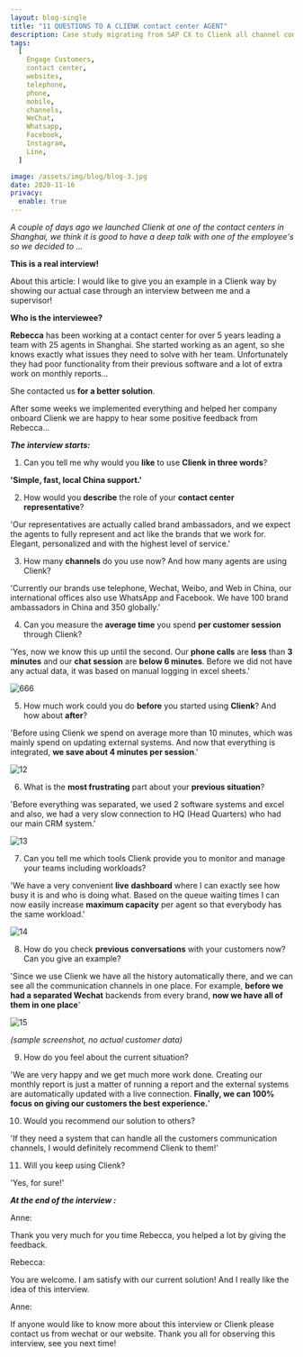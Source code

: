 ```yaml
---
layout: blog-single
title: "11 QUESTIONS TO A CLIENK contact center AGENT"
description: Case study migrating from SAP CX to Clienk all channel contact center platform.
tags:
  [
    Engage Customers,
    contact center,
    websites,
    telephone,
    phone,
    mobile,
    channels,
    WeChat,
    Whatsapp,
    Facebook,
    Instagram,
    Line,
  ]

image: /assets/img/blog/blog-3.jpg
date: 2020-11-16
privacy:
  enable: true
---
```


_A couple of days ago we launched Clienk at one of the contact centers in Shanghai, we think it is good to have a deep talk with one of the employee's so we decided to ..._

**This is a real interview!**

About this article: I would like to give you an example in a Clienk way by showing our actual case through an interview between me and a supervisor!

**Who is the interviewee?**

**Rebecca** has been working at a contact center for over 5 years leading a team with 25 agents in Shanghai. She started working as an agent, so she knows exactly what issues they need to solve with her team. Unfortunately they had poor functionality from their previous software and a lot of extra work on monthly reports…

She contacted us **for a better solution**.

After some weeks we implemented everything and helped her company onboard Clienk we are happy to hear some positive feedback from Rebecca...

**_The interview starts:_**

1. Can you tell me why would you **like** to use **Clienk** **in three words**?

**'Simple, fast, local China support.'**

2. How would you **describe** the role of your **contact center representative**?

'Our representatives are actually called brand ambassadors, and we expect the agents to fully represent and act like the brands that we work for. Elegant, personalized and with the highest level of service.'

3. How many **channels** do you use now? And how many agents are using Clienk?

'Currently our brands use telephone, Wechat, Weibo, and Web in China, our international offices also use WhatsApp and Facebook. We have 100 brand ambassadors in China and 350 globally.'

4. Can you measure the **average time** you spend **per customer session** through Clienk?

'Yes, now we know this up until the second. Our **phone calls** are **less** than **3 minutes** and our **chat session** are **below 6 minutes**. Before we did not have any actual data, it was based on manual logging in excel sheets.'

![666](/assets/img/blog/666.png)

5. How much work could you do **before** you started using **Clienk**? And how about **after**?

'Before using Clienk we spend on average more than 10 minutes, which was mainly spend on updating external systems. And now that everything is integrated, **we save about 4 minutes per session**.'

![12](/assets/img/blog/12.png)

6. What is the **most frustrating** part about your **previous situation**?

'Before everything was separated, we used 2 software systems and excel and also, we had a very slow connection to HQ (Head Quarters) who had our main CRM system.'

![13](/assets/img/blog/13.png)

7. Can you tell me which tools Clienk provide you to monitor and manage your teams including workloads?

'We have a very convenient **live** **dashboard** where I can exactly see how busy it is and who is doing what. Based on the queue waiting times I can now easily increase **maximum capacity** per agent so that everybody has the same workload.'

![14](/assets/img/blog/14.jpg)

8. How do you check **previous** **conversations** with your customers now? Can you give an example?

'Since we use Clienk we have all the history automatically there, and we can see all the communication channels in one place. For example, **before we had a separated Wechat** backends from every brand, **now we have all of them in one place**'

![15](/assets/img/blog/15.png)

_(sample screenshot, no actual customer data)_

9. How do you feel about the current situation?

'We are very happy and we get much more work done. Creating our monthly report is just a matter of running a report and the external systems are automatically updated with a live connection. **Finally, we can 100% focus on giving our customers the best experience.**'

10. Would you recommend our solution to others?

'If they need a system that can handle all the customers communication channels, I would definitely recommend Clienk to them!'

11. Will you keep using Clienk?

'Yes, for sure!'

**_At the end of the interview :_**

Anne:

Thank you very much for you time Rebecca, you helped a lot by giving the feedback.

Rebecca:

You are welcome. I am satisfy with our current solution! And I really like the idea of this interview.

Anne:

If anyone would like to know more about this interview or Clienk please contact us from wechat or our website. Thank you all for observing this interview, see you next time!
